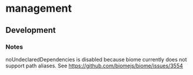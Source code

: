 # management

## Development

### Notes

noUndeclaredDependencies is disabled because biome currently does not support path aliases.
See https://github.com/biomejs/biome/issues/3554
